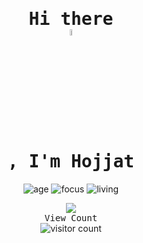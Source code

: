 <div align="center">
<samp>
  <h1> Hi there 
    <img data-target="animated-image.replacedImage" alt="wave.gif" width="5%" height="5%" 
      class="AnimatedImagePlayer-animatedImage" src="https://raw.githubusercontent.com/MartinHeinz/MartinHeinz/master/wave.gif"
      style="display: block; opacity: 1;">
    , I'm Hojjat</h1>
</samp>

![age](https://img.shields.io/badge/age-20-blue)
![focus](https://img.shields.io/badge/focus-fullStackWebDeveloper-brightgreen)
![living](https://img.shields.io/badge/living-iranTehran-3c9)

<!---
<a href="https://github.com/hjtazzi%22%3E">
  <img align="center" src="https://github-readme-stats.vercel.app/api?username=hjtazzi&show_icons=true&count_private=true&include_all_commits=true&theme=nord" />
</a>
-->

<a href="https://github.com/hjtazzi">
  <img align="center" src="https://github-readme-stats.vercel.app/api/top-langs/?username=hjtazzi&theme=nord" />
</a>

<!--
[<img src="https://img.icons8.com/color/48/000000/linkedin.png%22/%3E](https://linkedin.com/in/imhshahdi)
[<img src="https://img.icons8.com/fluent/48/000000/telegram-app.png%22/%3E](https://t.me/Imhshahdi)
-->

<br />
<samp>View Count</samp>
<br />
<img src="https://profile-counter.glitch.me/%7Bhjtazzi%7D/count.svg" alt="visitor count" />

</div>

<!--
**hjtazzi/hjtazzi** is a ✨ _special_ ✨ repository because its `README.md` (this file) appears on your GitHub profile.

Here are some ideas to get you started:

- 🔭 I’m currently working on ...
- 🌱 I’m currently learning ...
- 👯 I’m looking to collaborate on ...
- 🤔 I’m looking for help with ...
- 💬 Ask me about ...
- 📫 How to reach me: ...
- 😄 Pronouns: ...
- ⚡ Fun fact: ...
-->

